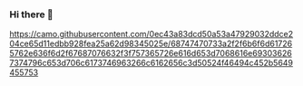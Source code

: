 ### Hi there 👋
https://camo.githubusercontent.com/0ec43a83dcd50a53a47929032ddce204ce65d11edbb928fea25a62d98345025e/68747470733a2f2f6b6f6d617265762e636f6d2f67687076632f3f757365726e616d653d7068616e693036267374796c653d706c6173746963266c6162656c3d50524f46494c452b5649455753
<!--
**siddharthreddyarutla/siddharthreddyarutla** is a ✨ _special_ ✨ repository because its `README.md` (this file) appears on your GitHub profile.

Here are some ideas to get you started:

- 🔭 I’m currently working on ...
- 🌱 I’m currently learning ...
- 👯 I’m looking to collaborate on ...
- 🤔 I’m looking for help with ...
- 💬 Ask me about ...
- 📫 How to reach me: ...
- 😄 Pronouns: ...
- ⚡ Fun fact: ...
-->

